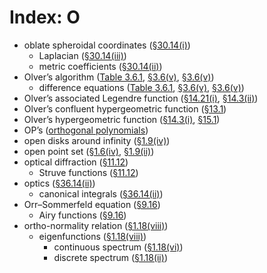 # Index: O

- oblate spheroidal coordinates ([§30.14(i)](../30.14.md#i "§30.14(i) Oblate Spheroidal Coordinates ‣ §30.14 Wave Equation in Oblate Spheroidal Coordinates ‣ Applications ‣ Chapter 30 Spheroidal Wave Functions"))
  - Laplacian ([§30.14(iii)](../30.14.md#iii "§30.14(iii) Laplacian ‣ §30.14 Wave Equation in Oblate Spheroidal Coordinates ‣ Applications ‣ Chapter 30 Spheroidal Wave Functions"))
  - metric coefficients ([§30.14(ii)](../30.14.md#ii "§30.14(ii) Metric Coefficients ‣ §30.14 Wave Equation in Oblate Spheroidal Coordinates ‣ Applications ‣ Chapter 30 Spheroidal Wave Functions"))
- Olver’s algorithm ([Table 3.6.1](../3.6.md#T1 "In Example 2. Weber Function ‣ §3.6(vi) Examples ‣ §3.6 Linear Difference Equations ‣ Areas ‣ Chapter 3 Numerical Methods"), [§3.6(v)](../3.6.md#v "§3.6(v) Olver’s Algorithm ‣ §3.6 Linear Difference Equations ‣ Areas ‣ Chapter 3 Numerical Methods"), [§3.6(v)](../3.6.md#v "§3.6(v) Olver’s Algorithm ‣ §3.6 Linear Difference Equations ‣ Areas ‣ Chapter 3 Numerical Methods"))
  - difference equations ([Table 3.6.1](../3.6.md#T1 "In Example 2. Weber Function ‣ §3.6(vi) Examples ‣ §3.6 Linear Difference Equations ‣ Areas ‣ Chapter 3 Numerical Methods"), [§3.6(v)](../3.6.md#v "§3.6(v) Olver’s Algorithm ‣ §3.6 Linear Difference Equations ‣ Areas ‣ Chapter 3 Numerical Methods"), [§3.6(v)](../3.6.md#v "§3.6(v) Olver’s Algorithm ‣ §3.6 Linear Difference Equations ‣ Areas ‣ Chapter 3 Numerical Methods"))
- Olver’s associated Legendre function ([§14.21(i)](../14.21.md#i.p1 "§14.21(i) Associated Legendre Equation ‣ §14.21 Definitions and Basic Properties ‣ Complex Arguments ‣ Chapter 14 Legendre and Related Functions"), [§14.3(ii)](../14.3.md#Px4.p3 "Associated Legendre Function of the Second Kind ‣ §14.3(ii) Interval 1<𝑥<∞ ‣ §14.3 Definitions and Hypergeometric Representations ‣ Real Arguments ‣ Chapter 14 Legendre and Related Functions"))
- Olver’s confluent hypergeometric function ([§13.1](../13.1.md#p2 "§13.1 Special Notation ‣ Notation ‣ Chapter 13 Confluent Hypergeometric Functions"))
- Olver’s hypergeometric function ([§14.3(i)](../14.3.md#Px2.p1 "Ferrers Function of the Second Kind ‣ §14.3(i) Interval -1<𝑥<1 ‣ §14.3 Definitions and Hypergeometric Representations ‣ Real Arguments ‣ Chapter 14 Legendre and Related Functions"), [§15.1](../15.1.md#p3 "§15.1 Special Notation ‣ Notation ‣ Chapter 15 Hypergeometric Function"))
- OP’s ([orthogonal polynomials](O.md#orthogonalpolynomials "Index O ‣ Index"))
- open disks around infinity ([§1.9(iv)](../1.9.md#iv.p1 "§1.9(iv) Conformal Mapping ‣ §1.9 Calculus of a Complex Variable ‣ Topics of Discussion ‣ Chapter 1 Algebraic and Analytic Methods"))
- open point set ([§1.6(iv)](../1.6.md#iv.p1 "§1.6(iv) Path and Line Integrals ‣ §1.6 Vectors and Vector-Valued Functions ‣ Topics of Discussion ‣ Chapter 1 Algebraic and Analytic Methods"), [§1.9(ii)](../1.9.md#Px10 "Point Sets in ℂ ‣ §1.9(ii) Continuity, Point Sets, and Differentiation ‣ §1.9 Calculus of a Complex Variable ‣ Topics of Discussion ‣ Chapter 1 Algebraic and Analytic Methods"))
- optical diffraction ([§11.12](../11.12.md#p1 "§11.12 Physical Applications ‣ Applications ‣ Chapter 11 Struve and Related Functions"))
  - Struve functions ([§11.12](../11.12.md#p1 "§11.12 Physical Applications ‣ Applications ‣ Chapter 11 Struve and Related Functions"))
- optics ([§36.14(ii)](../36.14.md#ii "§36.14(ii) Optics ‣ §36.14 Other Physical Applications ‣ Applications ‣ Chapter 36 Integrals with Coalescing Saddles"))
  - canonical integrals ([§36.14(ii)](../36.14.md#ii "§36.14(ii) Optics ‣ §36.14 Other Physical Applications ‣ Applications ‣ Chapter 36 Integrals with Coalescing Saddles"))
- Orr–Sommerfeld equation ([§9.16](../9.16.html "§9.16 Physical Applications ‣ Applications ‣ Chapter 9 Airy and Related Functions"))
  - Airy functions ([§9.16](../9.16.html "§9.16 Physical Applications ‣ Applications ‣ Chapter 9 Airy and Related Functions"))
- ortho-normality relation ([§1.18(viii)](../1.18.md#viii.p1 "§1.18(viii) Mixed Spectra and Eigenfunction Expansions ‣ §1.18 Linear Second Order Differential Operators and Eigenfunction Expansions ‣ Topics of Discussion ‣ Chapter 1 Algebraic and Analytic Methods"))
  - eigenfunctions ([§1.18(viii)](../1.18.md#viii.p1 "§1.18(viii) Mixed Spectra and Eigenfunction Expansions ‣ §1.18 Linear Second Order Differential Operators and Eigenfunction Expansions ‣ Topics of Discussion ‣ Chapter 1 Algebraic and Analytic Methods"))
    - continuous spectrum ([§1.18(vi)](../1.18.md#Px7.p3 "General Results ‣ §1.18(vi) Continuous Spectra and Eigenfunction Expansions: Simple Cases ‣ §1.18 Linear Second Order Differential Operators and Eigenfunction Expansions ‣ Topics of Discussion ‣ Chapter 1 Algebraic and Analytic Methods"))
    - discrete spectrum ([§1.18(ii)](../1.18.md#ii.p4 "§1.18(ii) 𝐿² spaces on intervals in ℝ ‣ §1.18 Linear Second Order Differential Operators and Eigenfunction Expansions ‣ Topics of Discussion ‣ Chapter 1 Algebraic and Analytic Methods"))